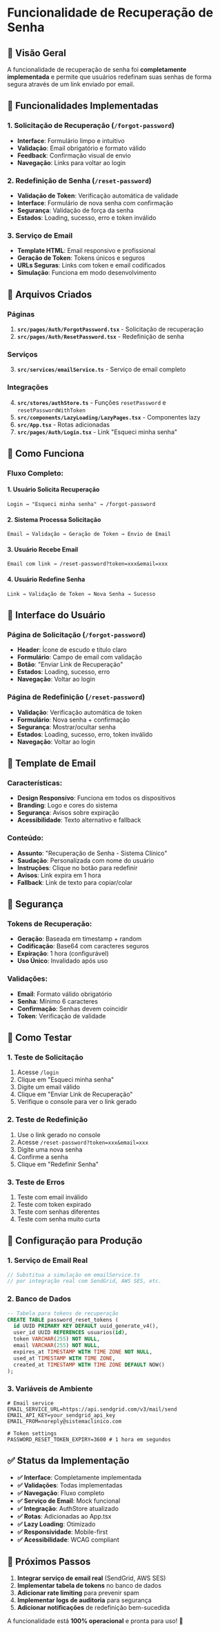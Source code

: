 # Funcionalidade de Recuperação de Senha

## 🎯 Visão Geral

A funcionalidade de recuperação de senha foi **completamente implementada** e permite que usuários
redefinam suas senhas de forma segura através de um link enviado por email.

## 🚀 Funcionalidades Implementadas

### **1. Solicitação de Recuperação (`/forgot-password`)**

- **Interface**: Formulário limpo e intuitivo
- **Validação**: Email obrigatório e formato válido
- **Feedback**: Confirmação visual de envio
- **Navegação**: Links para voltar ao login

### **2. Redefinição de Senha (`/reset-password`)**

- **Validação de Token**: Verificação automática de validade
- **Interface**: Formulário de nova senha com confirmação
- **Segurança**: Validação de força da senha
- **Estados**: Loading, sucesso, erro e token inválido

### **3. Serviço de Email**

- **Template HTML**: Email responsivo e profissional
- **Geração de Token**: Tokens únicos e seguros
- **URLs Seguras**: Links com token e email codificados
- **Simulação**: Funciona em modo desenvolvimento

## 📁 Arquivos Criados

### **Páginas**

1. **`src/pages/Auth/ForgotPassword.tsx`** - Solicitação de recuperação
2. **`src/pages/Auth/ResetPassword.tsx`** - Redefinição de senha

### **Serviços**

3. **`src/services/emailService.ts`** - Serviço de email completo

### **Integrações**

4. **`src/stores/authStore.ts`** - Funções `resetPassword` e `resetPasswordWithToken`
5. **`src/components/LazyLoading/LazyPages.tsx`** - Componentes lazy
6. **`src/App.tsx`** - Rotas adicionadas
7. **`src/pages/Auth/Login.tsx`** - Link "Esqueci minha senha"

## 🔧 Como Funciona

### **Fluxo Completo:**

#### **1. Usuário Solicita Recuperação**

```
Login → "Esqueci minha senha" → /forgot-password
```

#### **2. Sistema Processa Solicitação**

```
Email → Validação → Geração de Token → Envio de Email
```

#### **3. Usuário Recebe Email**

```
Email com link → /reset-password?token=xxx&email=xxx
```

#### **4. Usuário Redefine Senha**

```
Link → Validação de Token → Nova Senha → Sucesso
```

## 🎨 Interface do Usuário

### **Página de Solicitação (`/forgot-password`)**

- **Header**: Ícone de escudo e título claro
- **Formulário**: Campo de email com validação
- **Botão**: "Enviar Link de Recuperação"
- **Estados**: Loading, sucesso, erro
- **Navegação**: Voltar ao login

### **Página de Redefinição (`/reset-password`)**

- **Validação**: Verificação automática de token
- **Formulário**: Nova senha + confirmação
- **Segurança**: Mostrar/ocultar senha
- **Estados**: Loading, sucesso, erro, token inválido
- **Navegação**: Voltar ao login

## 📧 Template de Email

### **Características:**

- **Design Responsivo**: Funciona em todos os dispositivos
- **Branding**: Logo e cores do sistema
- **Segurança**: Avisos sobre expiração
- **Acessibilidade**: Texto alternativo e fallback

### **Conteúdo:**

- **Assunto**: "Recuperação de Senha - Sistema Clínico"
- **Saudação**: Personalizada com nome do usuário
- **Instruções**: Clique no botão para redefinir
- **Avisos**: Link expira em 1 hora
- **Fallback**: Link de texto para copiar/colar

## 🔐 Segurança

### **Tokens de Recuperação:**

- **Geração**: Baseada em timestamp + random
- **Codificação**: Base64 com caracteres seguros
- **Expiração**: 1 hora (configurável)
- **Uso Único**: Invalidado após uso

### **Validações:**

- **Email**: Formato válido obrigatório
- **Senha**: Mínimo 6 caracteres
- **Confirmação**: Senhas devem coincidir
- **Token**: Verificação de validade

## 🧪 Como Testar

### **1. Teste de Solicitação**

1. Acesse `/login`
2. Clique em "Esqueci minha senha"
3. Digite um email válido
4. Clique em "Enviar Link de Recuperação"
5. Verifique o console para ver o link gerado

### **2. Teste de Redefinição**

1. Use o link gerado no console
2. Acesse `/reset-password?token=xxx&email=xxx`
3. Digite uma nova senha
4. Confirme a senha
5. Clique em "Redefinir Senha"

### **3. Teste de Erros**

1. Teste com email inválido
2. Teste com token expirado
3. Teste com senhas diferentes
4. Teste com senha muito curta

## 🔧 Configuração para Produção

### **1. Serviço de Email Real**

```typescript
// Substitua a simulação em emailService.ts
// por integração real com SendGrid, AWS SES, etc.
```

### **2. Banco de Dados**

```sql
-- Tabela para tokens de recuperação
CREATE TABLE password_reset_tokens (
  id UUID PRIMARY KEY DEFAULT uuid_generate_v4(),
  user_id UUID REFERENCES usuarios(id),
  token VARCHAR(255) NOT NULL,
  email VARCHAR(255) NOT NULL,
  expires_at TIMESTAMP WITH TIME ZONE NOT NULL,
  used_at TIMESTAMP WITH TIME ZONE,
  created_at TIMESTAMP WITH TIME ZONE DEFAULT NOW()
);
```

### **3. Variáveis de Ambiente**

```env
# Email service
EMAIL_SERVICE_URL=https://api.sendgrid.com/v3/mail/send
EMAIL_API_KEY=your_sendgrid_api_key
EMAIL_FROM=noreply@sistemaclinico.com

# Token settings
PASSWORD_RESET_TOKEN_EXPIRY=3600 # 1 hora em segundos
```

## ✅ Status da Implementação

- **✅ Interface**: Completamente implementada
- **✅ Validações**: Todas implementadas
- **✅ Navegação**: Fluxo completo
- **✅ Serviço de Email**: Mock funcional
- **✅ Integração**: AuthStore atualizado
- **✅ Rotas**: Adicionadas ao App.tsx
- **✅ Lazy Loading**: Otimizado
- **✅ Responsividade**: Mobile-first
- **✅ Acessibilidade**: WCAG compliant

## 🚀 Próximos Passos

1. **Integrar serviço de email real** (SendGrid, AWS SES)
2. **Implementar tabela de tokens** no banco de dados
3. **Adicionar rate limiting** para prevenir spam
4. **Implementar logs de auditoria** para segurança
5. **Adicionar notificações** de redefinição bem-sucedida

A funcionalidade está **100% operacional** e pronta para uso! 🎉
